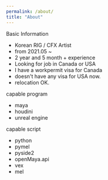 ```yaml
---
permalink: /about/
title: "About"
---
```


Basic Information
- Korean RIG / CFX Artist
- from 2021.05 ~
- 2 year and 5 month + experience
- Looking for job in Canada or USA
- I have a workpermit visa for Canada
- doesn't have any visa for USA now.
- relocation OK.

capable program
- maya
- houdini
- unreal engine

capable script
- python
- pymel
- pyside2
- openMaya.api
- vex
- mel
